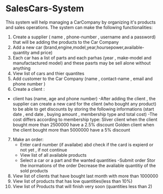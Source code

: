# SalesCars-System
This system will help managing a CarCompany by organizing it's products and sales operations.
The system can make the following functionalities:
1. Create a supplier ( name , phone-number , username and a password) that will be adding the products to the Car Company
2. Add a new car (brand,engine,model,year,hoursepower,available-quantity amd price)
3. Each car has a list of parts and each parhas (year , make-model and manufactactured model) and these pasrts may be sell alone without anything
4. View list of cars and thier quantites
5. Add customer to the Car Company (name , contact-name , email and phone number )
6. Create a client :
- client has (name, age and phone number)
-After adding the client , the supplier can create a new card for the client (who bought any product) to be able to get discounts by storing the following informations (start date , end date , buying amount , membership type and total cost)
-The cost differs according to membership type:
   Sliver client when the client bought more than 2500000 have a 2.5% discount
   Golden client when the client bought more than 5000000 have a 5% discount
7. Make an order:
   - Enter card number (if availabe) abd check if the card is expierd or not yet , if not continue
   - View list of all available products
   - Select a car or a part and the wanted quantities
   -Submit order
      Stor the inormations of the order
      Decrease the avaliable quantitiy of the sold products
8. View list of clients that have bought last month with more than 1000000
9. View list of products that has low quantities(less than 10%)
10. View list of Products that will finish very soon (quantities less than 2)
